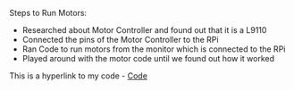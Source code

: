 Steps to Run Motors:
+ Researched about Motor Controller and found out that it is a L9110
+ Connected the pins of the Motor Controller to the RPi
+ Ran Code to run motors from the monitor which is connected to the RPi
+ Played around with the motor code until we found out how it worked


This is a hyperlink to my code - [Code](https://github.com/iniyan-kannappan/GPIO/blob/master/2_Motors/motor_code.py)
